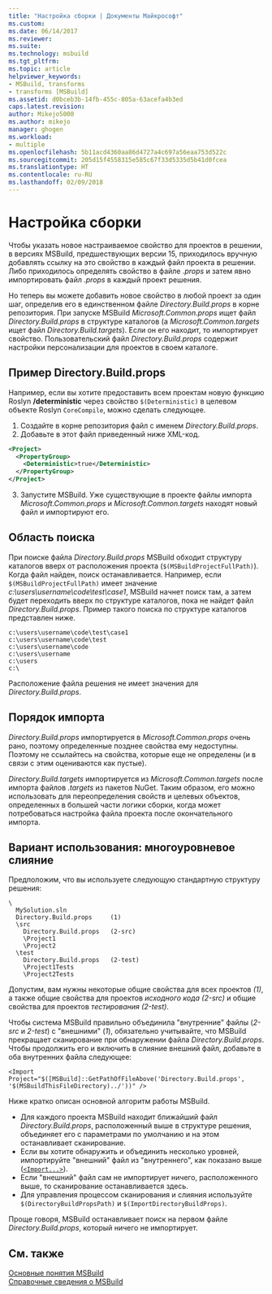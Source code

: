 ```yaml
---
title: "Настройка сборки | Документы Майкрософт"
ms.custom: 
ms.date: 06/14/2017
ms.reviewer: 
ms.suite: 
ms.technology: msbuild
ms.tgt_pltfrm: 
ms.topic: article
helpviewer_keywords:
- MSBuild, transforms
- transforms [MSBuild]
ms.assetid: d0bceb3b-14fb-455c-805a-63acefa4b3ed
caps.latest.revision: 
author: Mikejo5000
ms.author: mikejo
manager: ghogen
ms.workload:
- multiple
ms.openlocfilehash: 5b11acd4360aa86d4727a4c697a56eaa753d522c
ms.sourcegitcommit: 205d15f4558315e585c67f33d5335d5b41d0fcea
ms.translationtype: HT
ms.contentlocale: ru-RU
ms.lasthandoff: 02/09/2018
---
```

# <a name="customize-your-build"></a>Настройка сборки
Чтобы указать новое настраиваемое свойство для проектов в решении, в версиях MSBuild, предшествующих версии 15, приходилось вручную добавлять ссылку на это свойство в каждый файл проекта в решении. Либо приходилось определять свойство в файле *.props* и затем явно импортировать файл *.props* в каждый проект решения.

Но теперь вы можете добавить новое свойство в любой проект за один шаг, определив его в единственном файле *Directory.Build.props* в корне репозитория. При запуске MSBuild *Microsoft.Common.props* ищет файл *Directory.Build.props* в структуре каталогов (а *Microsoft.Common.targets* ищет файл *Directory.Build.targets*). Если он его находит, то импортирует свойство. Пользовательский файл *Directory.Build.props* содержит настройки персонализации для проектов в своем каталоге.

## <a name="directorybuildprops-example"></a>Пример Directory.Build.props
Например, если вы хотите предоставить всем проектам новую функцию Roslyn **/deterministic** через свойство `$(Deterministic)` в целевом объекте Roslyn `CoreCompile`, можно сделать следующее.

1. Создайте в корне репозитория файл с именем *Directory.Build.props*.
2. Добавьте в этот файл приведенный ниже XML-код.

  ```xml
  <Project>
    <PropertyGroup>
      <Deterministic>true</Deterministic>
    </PropertyGroup>
  </Project>
  ```
3. Запустите MSBuild. Уже существующие в проекте файлы импорта *Microsoft.Common.props* и *Microsoft.Common.targets* находят новый файл и импортируют его.

## <a name="search-scope"></a>Область поиска
При поиске файла *Directory.Build.props* MSBuild обходит структуру каталогов вверх от расположения проекта (`$(MSBuildProjectFullPath)`). Когда файл найден, поиск останавливается. Например, если `$(MSBuildProjectFullPath)` имеет значение *c:\users\username\code\test\case1*, MSBuild начнет поиск там, а затем будет переходить вверх по структуре каталогов, пока не найдет файл *Directory.Build.props*. Пример такого поиска по структуре каталогов представлен ниже.

```
c:\users\username\code\test\case1
c:\users\username\code\test
c:\users\username\code
c:\users\username
c:\users
c:\
```
Расположение файла решения не имеет значения для *Directory.Build.props*.

## <a name="import-order"></a>Порядок импорта

*Directory.Build.props* импортируется в *Microsoft.Common.props* очень рано, поэтому определенные позднее свойства ему недоступны. Поэтому не ссылайтесь на свойства, которые еще не определены (и в связи с этим оцениваются как пустые).

*Directory.Build.targets* импортируется из *Microsoft.Common.targets* после импорта файлов *.targets* из пакетов NuGet. Таким образом, его можно использовать для переопределения свойств и целевых объектов, определенных в большей части логики сборки, когда может потребоваться настройка файла проекта после окончательного импорта.

## <a name="use-case-multi-level-merging"></a>Вариант использования: многоуровневое слияние

Предположим, что вы используете следующую стандартную структуру решения:

````
\
  MySolution.sln
  Directory.Build.props     (1)
  \src
    Directory.Build.props   (2-src)
    \Project1
    \Project2
  \test
    Directory.Build.props   (2-test)
    \Project1Tests
    \Project2Tests
````

Допустим, вам нужны некоторые общие свойства для всех проектов *(1)*, а также общие свойства для проектов *исходного кода* *(2-src)* и общие свойства для проектов *тестирования* *(2-test)*.

Чтобы система MSBuild правильно объединила "внутренние" файлы (*2-src* и *2-test*) с "внешними" (*1*), обязательно учитывайте, что MSBuild прекращает сканирование при обнаружении файла *Directory.Build.props*. Чтобы продолжить его и включить в слияние внешний файл, добавьте в оба внутренних файла следующее:

`<Import Project="$([MSBuild]::GetPathOfFileAbove('Directory.Build.props', '$(MSBuildThisFileDirectory)../'))" />`

Ниже кратко описан основной алгоритм работы MSBuild.

- Для каждого проекта MSBuild находит ближайший файл *Directory.Build.props*, расположенный выше в структуре решения, объединяет его с параметрами по умолчанию и на этом останавливает сканирование.
- Если вы хотите обнаружить и объединить несколько уровней, импортируйте "внешний" файл из "внутреннего", как показано выше ([`<Import...>`](../msbuild/property-functions.md#msbuild-getpathoffileabove)).
- Если "внешний" файл сам не импортирует ничего, расположенного выше, то сканирование останавливается здесь.
- Для управления процессом сканирования и слияния используйте `$(DirectoryBuildPropsPath)` и `$(ImportDirectoryBuildProps)`.

Проще говоря, MSBuild останавливает поиск на первом файле *Directory.Build.props*, который ничего не импортирует.

## <a name="see-also"></a>См. также  
 [Основные понятия MSBuild](../msbuild/msbuild-concepts.md)   
 [Справочные сведения о MSBuild](../msbuild/msbuild-reference.md)   
